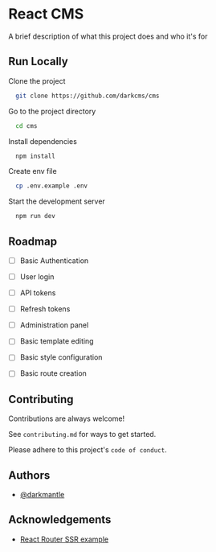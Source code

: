 
# React CMS

A brief description of what this project does and who it's for


## Run Locally

Clone the project

```bash
  git clone https://github.com/darkcms/cms
```

Go to the project directory

```bash
  cd cms
```

Install dependencies

```bash
  npm install
```

Create env file

```bash
  cp .env.example .env
```

Start the development server

```bash
  npm run dev
```


## Roadmap

- [ ]  Basic Authentication
  - [ ] User login
  - [ ] API tokens
  - [ ] Refresh tokens
- [ ]  Administration panel
- [ ]  Basic template editing
- [ ]  Basic style configuration
- [ ]  Basic route creation


## Contributing

Contributions are always welcome!

See `contributing.md` for ways to get started.

Please adhere to this project's `code of conduct`.


## Authors

- [@darkmantle](https://www.github.com/darkmantle)


## Acknowledgements

 - [React Router SSR example](https://github.com/remix-run/react-router/tree/main/examples/ssr)
